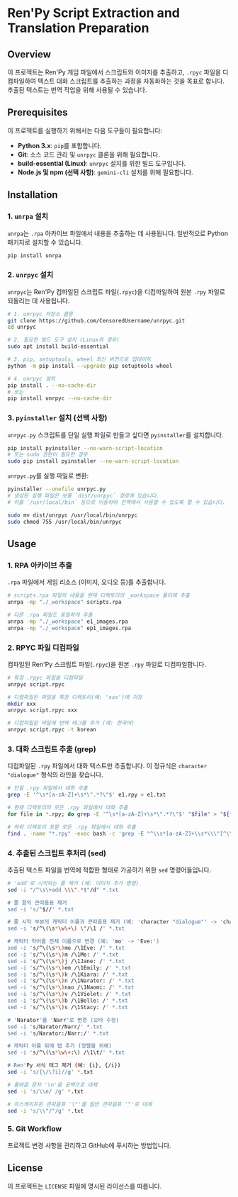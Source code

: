 # Ren'Py Script Extraction and Translation Preparation

## Overview
이 프로젝트는 Ren'Py 게임 파일에서 스크립트와 이미지를 추출하고, `.rpyc` 파일을 디컴파일하여 텍스트 대화 스크립트를 추출하는 과정을 자동화하는 것을 목표로 합니다. 추출된 텍스트는 번역 작업을 위해 사용될 수 있습니다.

## Prerequisites
이 프로젝트를 실행하기 위해서는 다음 도구들이 필요합니다:

*   **Python 3.x**: `pip`를 포함합니다.
*   **Git**: 소스 코드 관리 및 `unrpyc` 클론을 위해 필요합니다.
*   **build-essential (Linux)**: `unrpyc` 설치를 위한 빌드 도구입니다.
*   **Node.js 및 npm (선택 사항)**: `gemini-cli` 설치를 위해 필요합니다.

## Installation

### 1. `unrpa` 설치
`unrpa`는 `.rpa` 아카이브 파일에서 내용을 추출하는 데 사용됩니다. 일반적으로 Python 패키지로 설치할 수 있습니다.

```bash
pip install unrpa
```

### 2. `unrpyc` 설치
`unrpyc`는 Ren'Py 컴파일된 스크립트 파일(`.rpyc`)을 디컴파일하여 원본 `.rpy` 파일로 되돌리는 데 사용됩니다.

```bash
# 1. unrpyc 저장소 클론
git clone https://github.com/CensoredUsername/unrpyc.git
cd unrpyc

# 2. 필요한 빌드 도구 설치 (Linux의 경우)
sudo apt install build-essential

# 3. pip, setuptools, wheel 최신 버전으로 업데이트
python -m pip install --upgrade pip setuptools wheel

# 4. unrpyc 설치
pip install . --no-cache-dir
# 또는
pip install unrpyc --no-cache-dir
```

### 3. `pyinstaller` 설치 (선택 사항)
`unrpyc.py` 스크립트를 단일 실행 파일로 만들고 싶다면 `pyinstaller`를 설치합니다.

```bash
pip install pyinstaller --no-warn-script-location
# 또는 sudo 권한이 필요한 경우
sudo pip install pyinstaller --no-warn-script-location
```

`unrpyc.py`를 실행 파일로 변환:
```bash
pyinstaller --onefile unrpyc.py
# 생성된 실행 파일은 보통 `dist/unrpyc` 경로에 있습니다.
# 이를 `/usr/local/bin` 등으로 이동하여 전역에서 사용할 수 있도록 할 수 있습니다.

sudo mv dist/unrpyc /usr/local/bin/unrpyc
sudo chmod 755 /usr/local/bin/unrpyc
```



## Usage

### 1. RPA 아카이브 추출
`.rpa` 파일에서 게임 리소스 (이미지, 오디오 등)를 추출합니다.

```bash
# scripts.rpa 파일의 내용을 현재 디렉토리의 _workspace 폴더에 추출
unrpa -mp "./_workspace" scripts.rpa

# 다른 .rpa 파일도 동일하게 추출
unrpa -mp "./_workspace" e1_images.rpa
unrpa -mp "./_workspace" ep1_images.rpa
```

### 2. RPYC 파일 디컴파일
컴파일된 Ren'Py 스크립트 파일(`.rpyc`)을 원본 `.rpy` 파일로 디컴파일합니다.

```bash
# 특정 .rpyc 파일을 디컴파일
unrpyc script.rpyc

# 디컴파일된 파일을 특정 디렉토리(예: 'xxx')에 저장
mkdir xxx
unrpyc script.rpyc xxx

# 디컴파일된 파일에 번역 태그를 추가 (예: 한국어)
unrpyc script.rpyc -t korean
```

### 3. 대화 스크립트 추출 (grep)
디컴파일된 `.rpy` 파일에서 대화 텍스트만 추출합니다. 이 정규식은 `character "dialogue"` 형식의 라인을 찾습니다.

```bash
# 단일 .rpy 파일에서 대화 추출
grep -E '^\s*[a-zA-Z]+\s*\".*?\"$' e1.rpy > e1.txt

# 현재 디렉토리의 모든 .rpy 파일에서 대화 추출
for file in *.rpy; do grep -E '^\s*[a-zA-Z]+\s*\".*?\"$' "$file" > "${file%.rpy}.txt"; done

# 하위 디렉토리 포함 모든 .rpy 파일에서 대화 추출
find . -name "*.rpy" -exec bash -c 'grep -E "^\\s*[a-zA-Z]+\\s*\\\"[^\\]*\\\"$" "$0" > "$(basename "$0" .rpy).txt"' {} \;
```

### 4. 추출된 스크립트 후처리 (sed)
추출된 텍스트 파일을 번역에 적합한 형태로 가공하기 위한 `sed` 명령어들입니다.

```bash
# 'add'로 시작하는 줄 제거 (예: 이미지 추가 명령)
sed -i "/^\s\+add \\\".*$"/d" *.txt

# 줄 끝의 큰따옴표 제거
sed -i 's/"$//' *.txt

# 줄 시작 부분의 캐릭터 이름과 큰따옴표 제거 (예: 'character "dialogue"' -> 'character dialogue')
sed -i 's/^\(\s*\w\+\) \"/\1 /' *.txt

# 캐릭터 약어를 전체 이름으로 변경 (예: 'mo' -> 'Eve:')
sed -i 's/^\(\s*\)mo /\1Eve: /' *.txt
sed -i 's/^\(\s*\)m /\1Me: /' *.txt
sed -i 's/^\(\s*\)j /\1Jane: /' *.txt
sed -i 's/^\(\s*\)em /\1Emily: /' *.txt
sed -i 's/^\(\s*\)k /\1Kiara: /' *.txt
sed -i 's/^\(\s*\)n /\1Narator: /' *.txt
sed -i 's/^\(\s*\)nao /\1Naomi: /' *.txt
sed -i 's/^\(\s*\)v /\1Violet: /' *.txt
sed -i 's/^\(\s*\)b /\1Belle: /' *.txt
sed -i 's/^\(\s*\)s /\1Stacy: /' *.txt

# 'Narator'를 'Narr'로 변경 (오타 수정)
sed -i 's/Narator/Narr/' *.txt
sed -i 's/Narator:/Narr:/' *.txt

# 캐릭터 이름 뒤에 탭 추가 (정렬을 위해)
sed -i 's/^\(\s*\w\+:\) /\1\t/' *.txt

# Ren'Py 서식 태그 제거 (예: {i}, {/i})
sed -i 's/{\/\?i}//g' *.txt

# 줄바꿈 문자 '\n'을 공백으로 대체
sed -i 's/\\n/ /g' *.txt

# 이스케이프된 큰따옴표 '\"'를 일반 큰따옴표 '"'로 대체
sed -i 's/\\"/"/g' *.txt
```

### 5. Git Workflow
프로젝트 변경 사항을 관리하고 GitHub에 푸시하는 방법입니다.



## License
이 프로젝트는 `LICENSE` 파일에 명시된 라이선스를 따릅니다.

```